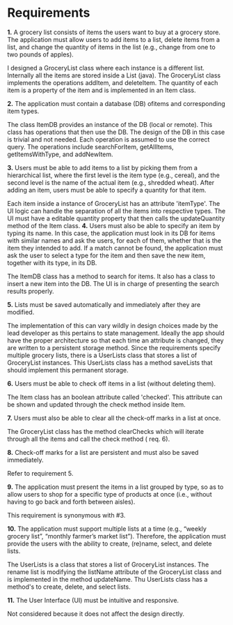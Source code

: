 # Requirements

**1.** A grocery list consists of items the users want to buy at a grocery store. The application
must allow users to add items to a list, delete items from a list, and change the quantity
of items in the list (e.g., change from one to two pounds of apples).

I designed a GroceryList class where each instance is a different list. Internally all the items are stored inside a List (java). The GroceryList class implements the operations addItem, and deleteItem. The quantity of each item is a property of the item and is implemented in an Item class.

**2.** The application must contain a database (DB) of ​items​ and corresponding ​item types​.

The class ItemDB provides an instance of the DB (local or remote). This class has operations that then use the DB. The design of the DB in this case is trivial and not needed. Each operation is assumed to use the correct query. The operations include searchForItem, getAllItems, getItemsWithType, and addNewItem.

**3.** Users must be able to add items to a list by picking them from a hierarchical list, where
the first level is the item type (e.g., cereal), and the second level is the name of the
actual item (e.g., shredded wheat). After adding an item, users must be able to specify a
quantity for that item.

Each item inside a instance of GroceryList has an attribute 'itemType'. The UI logic can handle the separation of all the items into respective types. The UI must have a editable quantity property that then calls the updateQuantity method of the Item class. 
**4.** Users must also be able to specify an item by typing its name. In this case, the
application must look in its DB for items with similar names and ask the users, for each
of them, whether that is the item they intended to add. If a match cannot be found, the
application must ask the user to select a type for the item and then save the new item,
together with its type, in its DB.

The ItemDB class has a method to search for items. It also has a class to insert a new item into the DB. The UI is in charge of presenting the search results properly.

**5.** Lists must be saved automatically and immediately after they are modified.

The implementation of this can vary wildly in design choices made by the lead developer as this pertains to state management. Ideally the app should have the proper architecture so that each time an attribute is changed, they are written to a persistent storage method. Since the requirements specify multiple grocery lists, there is a UserLists class that stores a list of GroceryList instances. This UserLists class has a method saveLists that should implement this permanent storage.

**6.** Users must be able to check off items in a list (without deleting them).

The Item class has an boolean attribute called 'checked'. This attribute can be shown and updated through the check method inside Item. 

**7.** Users must also be able to clear all the check-off marks in a list at once.

The GroceryList class has the method clearChecks which will iterate through all the items and call the check method ( req. 6).

**8.** Check-off marks for a list are persistent and must also be saved immediately.

Refer to requirement 5.

**9.** The application must present the items in a list grouped by type, so as to allow users to
shop for a specific type of products at once (i.e., without having to go back and forth
between aisles).

This requirement is synonymous with #3. 

**10.** The application must support multiple lists at a time (e.g., “weekly grocery list”, “monthly
farmer’s market list”). Therefore, the application must provide the users with the ability to
create, (re)name, select, and delete lists.

The UserLists is a class that stores a list of GroceryList instances. The rename list is modifying the listName attribute of the GroceryList class and is implemented in the method updateName. Thu UserLists class has a method's to create, delete, and select lists.

**11.** The User Interface (UI) must be intuitive and responsive.

Not considered because it does not affect the design directly.
